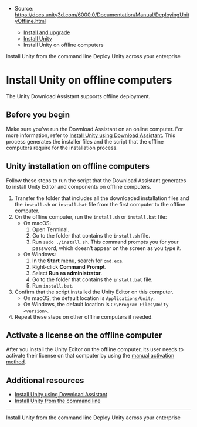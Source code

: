 * Source: https://docs.unity3d.com/6000.0/Documentation/Manual/DeployingUnityOffline.html

  * [Install and upgrade](https://docs.unity3d.com/6000.0/Documentation/Manual/install-and-upgrade.html)
  * [Install Unity](https://docs.unity3d.com/6000.0/Documentation/Manual/GettingStartedInstallingUnity.html)
  * Install Unity on offline computers


[](https://docs.unity3d.com/6000.0/Documentation/Manual/InstallingUnity.html)
Install Unity from the command line
[](https://docs.unity3d.com/6000.0/Documentation/Manual/ent-deployment.html)
Deploy Unity across your enterprise
# Install Unity on offline computers
The Unity Download Assistant supports offline deployment.
## Before you begin
Make sure you’ve run the Download Assistant on an online computer. For more information, refer to [Install Unity using Download Assistant](https://docs.unity3d.com/6000.0/Documentation/Manual/install-unity-with-download-assistant.html). This process generates the installer files and the script that the offline computers require for the installation process.
## Unity installation on offline computers
Follow these steps to run the script that the Download Assistant generates to install Unity Editor and components on offline computers. 
  1. Transfer the folder that includes all the downloaded installation files and the `install.sh` or `install.bat` file from the first computer to the offline computer.
  2. On the offline computer, run the `install.sh` or `install.bat` file:
     * On macOS: 
       1. Open Terminal.
       2. Go to the folder that contains the `install.sh` file.
       3. Run `sudo ./install.sh`. This command prompts you for your password, which doesn’t appear on the screen as you type it.
     * On Windows: 
       1. In the **Start** menu, search for `cmd.exe`.
       2. Right-click **Command Prompt**.
       3. Select **Run as administrator**.
       4. Go to the folder that contains the `install.bat` file.
       5. Run `install.bat`.
  3. Confirm that the script installed the Unity Editor on this computer.
     * On macOS, the default location is `Applications/Unity`.
     * On Windows, the default location is `C:\Program Files\Unity <version>`.
  4. Repeat these steps on other offline computers if needed.


## Activate a license on the offline computer
After you install the Unity Editor on the offline computer, its user needs to activate their license on that computer by using the [manual activation method](https://docs.unity3d.com/6000.0/Documentation/Manual/ManualActivationGuide.html).
## Additional resources
  * [Install Unity using Download Assistant](https://docs.unity3d.com/6000.0/Documentation/Manual/install-unity-with-download-assistant.html)
  * [Install Unity from the command line](https://docs.unity3d.com/6000.0/Documentation/Manual/InstallingUnity.html)


* * *
[](https://docs.unity3d.com/6000.0/Documentation/Manual/InstallingUnity.html)
Install Unity from the command line
[](https://docs.unity3d.com/6000.0/Documentation/Manual/ent-deployment.html)
Deploy Unity across your enterprise

